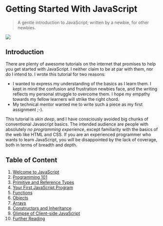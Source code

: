 # Getting Started With JavaScript 
> A gentle introduction to JavaScript; written by a newbie, for other newbies.           

![](https://github.com/datasouvik/getting_started_with_javascript/blob/master/Assets/cover.gif)

## Introduction
There are plenty of awesome tutorials on the internet that promises to help you get started with JavaScript. I neither claim to be at par with them, nor do I intend to. I wrote this tutorial for two reasons:
  - I wanted to express my understanding of the basics as I learn them. I kept in mind the confusion and frustration newbies face, and the writing reflects my personal struggle to overcome them. I hope my empathy towards my fellow learners will strike the right chord.
  - My technical mentor wanted me to write such a piece as my first assignment ;-).

This tutorial is _skin deep_, and I have consciously avoided big chunks of conventional Javascript basics. The intended audience are people with absolutely _no programming experience_, except familiarity with the basics of the web like HTML and CSS. If you are an experienced programmer who wants to learn JavaScript, you will be disappointed by the lack of coverage, both in terms of breadth and depth.     

## Table of Content
  1. [Welcome to JavaScript](https://github.com/datasouvik/getting_started_with_javascript/blob/master/Chapters/1_welcome_to_javascript.md)
  2. [Programming 101](https://github.com/datasouvik/getting_started_with_javascript/blob/master/Chapters/2_programming101.md)
  3. [Primitive and Reference Types](https://github.com/datasouvik/getting_started_with_javascript/blob/master/Chapters/3_primitive_and_reference_types.md)
  4. [Your First JavaScript Program](https://github.com/datasouvik/getting_started_with_javascript/blob/master/Chapters/4_your_first_javascript_program.md)
  5. [Functions](https://github.com/datasouvik/getting_started_with_javascript/blob/master/Chapters/5_functions.md)
  6. [Objects](https://github.com/datasouvik/getting_started_with_javascript/blob/master/Chapters/6_objects.md)
  7. [Arrays](https://github.com/datasouvik/getting_started_with_javascript/blob/master/Chapters/7_arrays.md)
  8. [Constructors and Inheritance](https://github.com/datasouvik/getting_started_with_javascript/blob/master/Chapters/8_constructors_and_inheritance.md)
  9. [Glimpse of Client-side JavaScript](https://github.com/datasouvik/getting_started_with_javascript/blob/master/Chapters/9_glimpse_of_clientside_javascript.md)
  10. [Further Reading](https://github.com/datasouvik/getting_started_with_javascript/blob/master/Chapters/10_further_reading.md)


